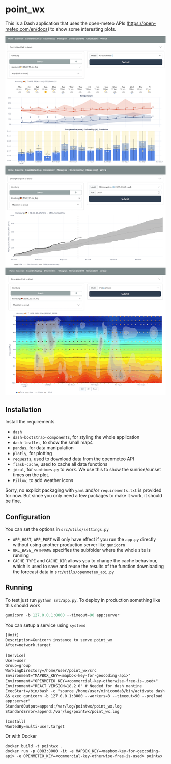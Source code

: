 # point_wx

This is a Dash application that uses the open-meteo APIs (https://open-meteo.com/en/docs) to show some interesting plots.

![alt|300](app_screen_1.png)
![alt|300](app_screen_2.png)
![alt|300](app_screen_3.png)


## Installation
Install the requirements

- `dash`
- `dash-bootstrap-components`, for styling the whole application
- `dash-leaflet`, to show the small map4
- `pandas`, for data manipulation
- `plotly`, for plotting
- `requests`, used to download data from the openmeteo API
- `flask-cache`, used to cache all data functions
- `jdcal`, for `suntimes.py` to work. We use this to show the sunrise/sunset times on the plot.
- `Pillow`, to add weather icons

Sorry, no explicit packaging with `yaml` and/or `requirements.txt` is provided for now.
But since you only need a few packages to make it work, it should be fine. 

## Configuration
You can set the options in `src/utils/settings.py`

- `APP_HOST`, `APP_PORT` will only have effect if you run the `app.py` directly without using another production server like `gunicorn`
- `URL_BASE_PATHNAME` specifies the subfolder where the whole site is running
- `CACHE_TYPE` and `CACHE_DIR` allows you to change the cache behaviour, which is used to save and reuse the results of the function downloading the forecast data in `src/utils/openmeteo_api.py`

## Running
To test just run `python src/app.py`.
To deploy in production something like this should work

```python
gunicorn -b 127.0.0.1:8000 --timeout=90 app:server
```

You can setup a service using `systemd`

```
[Unit]
Description=Gunicorn instance to serve point_wx
After=network.target

[Service]
User=user
Group=group
WorkingDirectory=/home/user/point_wx/src
Environment="MAPBOX_KEY=<mapbox-key-for-geocoding-api>"
Environment="OPENMETEO_KEY=<commercial-key-otherwise-free-is-used>"
Environment="REACT_VERSION=18.2.0" # Needed for dash mantine
ExecStart=/bin/bash -c "source /home/user/miniconda3/bin/activate dash && exec gunicorn -b 127.0.0.1:8000 --workers=3 --timeout=90 --preload app:server"
StandardOutput=append:/var/log/pointwx/point_wx.log
StandardError=append:/var/log/pointwx/point_wx.log

[Install]
WantedBy=multi-user.target
```

Or with Docker

```
docker build -t pointwx .
docker run -p 8083:8000 -it -e MAPBOX_KEY=<mapbox-key-for-geocoding-api> -e OPENMETEO_KEY=<commercial-key-otherwise-free-is-used> pointwx
```
